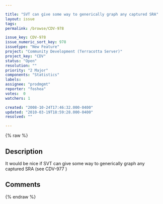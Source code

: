 ```yaml
---

title: "SVT can give some way to generically graph any captured SRA"
layout: issue
tags: 
permalink: /browse/CDV-978

issue_key: CDV-978
issue_numeric_sort_key: 978
issuetype: "New Feature"
project: "Community Development (Terracotta Server)"
project_key: "CDV"
status: "Open"
resolution: ""
priority: "2 Major"
components: "Statistics"
labels: 
assignee: "prodmgmt"
reporter: "foshea"
votes:  0
watchers: 1

created: "2008-10-24T17:46:32.000-0400"
updated: "2010-03-19T18:59:28.000-0400"
resolved: ""

---
```




{% raw %}



## Description

<div markdown="1" class="description">

It would be nice if SVT can give some way to generically graph any captured SRA (see CDV-977 ) 

</div>

## Comments



{% endraw %}
